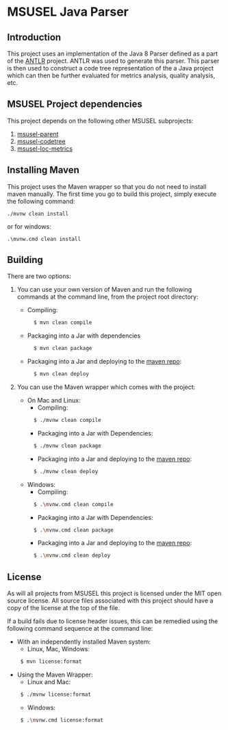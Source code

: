 # MSUSEL Java Parser

## Introduction
This project uses an implementation of the Java 8 Parser defined as a part of the [ANTLR](http://www.antlr.org) project. ANTLR was used to generate this parser. This parser is then used to construct a code tree representation of the a Java project which can then be further evaluated for metrics analysis, quality analysis, etc.

## MSUSEL Project dependencies
This project depends on the following other MSUSEL subprojects:
1. [msusel-parent](https://github.com/MSUSEL/msusel-parent/)
2. [msusel-codetree](https://github.com/MSUSEL/msusel-codetree/)
3. [msusel-loc-metrics](https://github.com/MSUSEL/msusel-loc-metrics/)

## Installing Maven

This project uses the Maven wrapper so that you do not need to install maven manually.
The first time you go to build this project, simply execute the following command:

```
./mvnw clean install
```
or for windows:
```
.\mvnw.cmd clean install
```

## Building
There are two options:

1. You can use your own version of Maven and run the following commands at the command line, from the project root directory:
   * Compiling:
      ```bash
        $ mvn clean compile
      ```
   * Packaging into a Jar with dependencies
      ```bash
        $ mvn clean package
      ```
   * Packaging into a Jar and deploying to the [maven repo](https://github.com/MSUSEL/msusel-maven-repo):
      ```bash
        $ mvn clean deploy
      ```

2. You can use the Maven wrapper which comes with the project:
   * On Mac and Linux:
      - Compiling:
      ```bash
        $ ./mvnw clean compile
      ```
      - Packaging into a Jar with Dependencies:
      ```bash
        $ ./mvnw clean package
      ```
      - Packaging into a Jar and deploying to the [maven repo](https://github.com/MSUSEL/msusel-maven-repo):
      ```bash
        $ ./mvnw clean deploy
      ```
   * Windows:
      - Compiling:
      ```bash
        $ .\mvnw.cmd clean compile
      ```
      - Packaging into a Jar with Dependencies:
      ```bash
        $ .\mvnw.cmd clean package
      ```
      - Packaging into a Jar and deploying to the [maven repo](https://github.com/MSUSEL/msusel-maven-repo):
      ```bash
        $ .\mvnw.cmd clean deploy
      ```

## License
As will all projects from MSUSEL this project is licensed under the MIT open source license. All source files associated with this project should have a copy of the license at the top of the file.

If a build fails due to license header issues, this can be remedied using the following command sequence at the command line:

- With an independently installed Maven system:
    * Linux, Mac, Windows:
    ```bash
     $ mvn license:format
    ```
- Using the Maven Wrapper:
    * Linux and Mac:
    ```bash
     $ ./mvnw license:format
    ```
    * Windows:
    ```bash
     $ .\mvnw.cmd license:format
    ```
